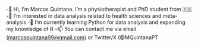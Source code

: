 -👋 Hi, I’m Marcos Quintana. I’m a physiotherapist and PhD student from 🇪🇸
-👀 I’m interested in data analysis related to health sciences and meta-analysis
-🌱 I’m currently learning Python for data analysis and expanding my knowledge of R
-📫 You can contact me via email (marcosquintana99@gmail.com) or Twitter/X (@MQuintanaPT
<!---
MarcosQuintanaPT/MarcosQuintanaPT is a ✨ special ✨ repository because its `README.md` (this file) appears on your GitHub profile.
You can click the Preview link to take a look at your changes.
---
